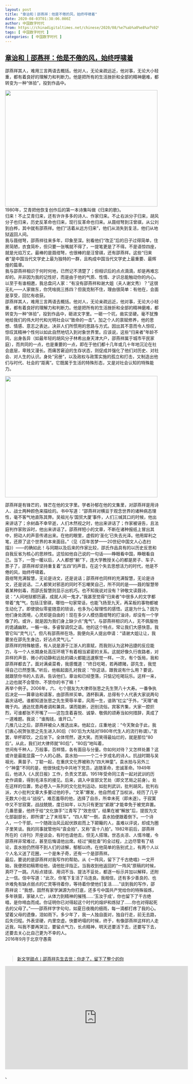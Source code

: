 ```yaml
---
layout: post
title: "章诒和丨邵燕祥：他是不倦的风，始终呼啸着"
date: 2020-08-03T01:38:06.000Z
author: 中国数字时代
from: https://chinadigitaltimes.net/chinese/2020/08/%e7%ab%a0%e8%af%92%e5%92%8c-%e9%82%b5%e7%87%95%e7%a5%a5%ef%bc%9a%e4%bb%96%e6%98%af%e4%b8%8d%e5%80%a6%e7%9a%84%e9%a3%8e%ef%bc%8c%e5%a7%8b%e7%bb%88%e5%91%bc%e5%95%b8%e7%9d%80/
tags: [ 中国数字时代 ]
categories: [ 中国数字时代 ]
---
```

<!--1596418686000-->
[章诒和丨邵燕祥：他是不倦的风，始终呼啸着](https://chinadigitaltimes.net/chinese/2020/08/%e7%ab%a0%e8%af%92%e5%92%8c-%e9%82%b5%e7%87%95%e7%a5%a5%ef%bc%9a%e4%bb%96%e6%98%af%e4%b8%8d%e5%80%a6%e7%9a%84%e9%a3%8e%ef%bc%8c%e5%a7%8b%e7%bb%88%e5%91%bc%e5%95%b8%e7%9d%80/)
------

<div>
<p>邵燕祥其人，难用三言两语去概括。他对人，无论亲疏远近，他对事，无论大小轻重，都有着良好的理解力和判断力。他是把所有的生活挫折和全部的精神磨难，都转变为一种“体验”，投到作品中。</p><p><img class="aligncenter wp-image-651492" src="https://chinadigitaltimes.net/chinese/files/2020/08/屏幕快照-2020-08-02-下午9.34.25.png" alt="" width="500" height="381" srcset="https://chinadigitaltimes.net/chinese/files/2020/08/屏幕快照-2020-08-02-下午9.34.25.png 716w, https://chinadigitaltimes.net/chinese/files/2020/08/屏幕快照-2020-08-02-下午9.34.25-300x228.png 300w" sizes="(max-width: 500px) 100vw, 500px" /><br />1980年，艾青把他恢复创作后的第一本诗集叫做《归来的歌》。<br />归来！不止艾青归来，还有许许多多的诗人、作家归来。不止右派分子归来，胡风分子也归来，历史反革命也归来，现行反革命也归来。从聂绀弩到汪曾祺，从公刘到白桦，其中就有邵燕祥。他们“活着从远方归来”，他们从消失到复活，他们从地狱返回人间。<br />我与聂绀弩，邵燕祥往来多年，印象至深。别看他们“改正”后的日子过得简单，住房简陋，衣食简朴，但只要一张嘴就不得了，一提笔更是了不得。不是语惊四座，就是光焰万丈。最棒的是聂绀弩，也很棒的是汪曾祺，还有邵燕祥。这些“归来者”是中国当代文学史上最为独特的一群，且构成中国当代文学史上最重要、最辉煌的篇章。<br />我与邵燕祥相识于何时何地，已然记不清楚了；但相识后的点点滴滴，却是再难忘却的。并非因为我的记性好，而是由于他的气质、性情、才识总能触动你的内心。以至于有谁相邀，我总盘问人家：“有没有邵燕祥和谢大姐（夫人谢文秀）？”这很无礼——人家做东，你凭啥挑三拣四？但我克制不住，理由很简单：有他在，会面是享受，回忆有收获。<br />邵燕祥其人，难用三言两语去概括。他对人，无论亲疏远近，他对事，无论大小轻重，都有着良好的理解力和判断力。他是把所有的生活挫折和全部的精神磨难，都转变为一种“体验”，投到作品中，砸进文字里。一砸一个坑，凿实坚硬。毫不犹豫地给我们的伟大时代和光明社会以“致命的一击”。加之个人的禀赋修养，他的思想、情感、意志之表达，决非人们所惯用的思路与方式。因出其不意而令人惊叹，惊叹其精神个性何以如此自然地切入到对象世界里。应该说，这些“归来者”年龄不同，出身各异（如最年轻的胡风分子林希出身天津大户，邵燕祥属于城市平民家庭），而共同的一点，也是重要的一点，即在于他们都十几年或几十年地沉沦在社会底层，卑贱又漫长。而痛苦窘迫的生存状态，则促成并强化了他们对历史、对社会、对人生的认识。身处“另册”，以及政权与政策实施的孤立和打击，又制造出他们与时代、社会的“距离”。它既属于生活的特殊形态，又是对社会认知的特殊能力。</p><p><img class="aligncenter wp-image-651493" src="https://chinadigitaltimes.net/chinese/files/2020/08/屏幕快照-2020-08-02-下午9.34.37.png" alt="" width="500" height="397" srcset="https://chinadigitaltimes.net/chinese/files/2020/08/屏幕快照-2020-08-02-下午9.34.37.png 793w, https://chinadigitaltimes.net/chinese/files/2020/08/屏幕快照-2020-08-02-下午9.34.37-300x238.png 300w, https://chinadigitaltimes.net/chinese/files/2020/08/屏幕快照-2020-08-02-下午9.34.37-768x609.png 768w" sizes="(max-width: 500px) 100vw, 500px" /></p><p>邵燕祥是有锋芒的，锋芒在他的文字里。学者孙郁在他的文集里，对邵燕祥是用诗人、战士两种颜色来描绘的。书中写道：“邵燕祥对横亘于观念世界的诸种病态理性，毫不客气地直陈其弊。吴祖光与‘国贸大厦’事件，人们三缄其口的时候，他出来讲话了；佘树森不幸早逝，人们木然视之时，他出来讲话了；作家被诬告，且法庭判作家败诉时，他出来讲话了。邵燕祥短小的文章，不断在诸种报纸上冒出其中，把动人的声音传递出来。在他的眼里，虚假的‘圣化’已失去光泽。他用犀利之笔，还原了这个世界的本来面目。”（见《百年苦梦——20世纪中国文人心态扫描》）——的确如此！与同期以及后来的作家比较，邵氏作品具有的以历史反思和自我反省为核心的思辨性。这恰如他自己说的一句话——睁眼看中国，睁眼看自己。当下，一饱一暖以后，人人都想“躺”下，连大学教授关心的都是房子、车子、票子了，邵燕祥却坚持重复着“五四”的声音。在这个失去思想活力的时代，他是不倦的风，始终呼啸着。<br />聂绀弩充满智慧，无论是诗文，还是说话；邵燕祥也同样的充满智慧，无论是诗文，还是说话。二人都笑对邪恶的同时不忘嘲笑自己，所不同的是——聂的智慧带着某种刻毒，而邵氏智慧则显示出机巧。也不知我说对没有？钟敬文读聂诗，说：“人间地狱都历遍，成就人间一鬼才。”我甚至觉得“归来者”中很多人的文字都带着“鬼”气，包括汪曾祺，哪怕一句家常话，也能飞扬至九天，再呆板的事物都被生动化了。即使貌似零星随意的琐谈，也多为心智理性的感悟。这是为什么？因为他们身处困境，心灵却是自由的！现在多少人模仿聂绀弩的打油诗，却没有一个学像了的。或许，就是因为我们身上缺少点“鬼气”。与邵燕祥相识的人，无不佩服他的诡譎幽默。一觞一咏，多睿智调侃之语。他的这个特点，常让我们大感快意。我管它叫“灵气儿”。但凡有邵燕祥在场，我便向夫人提出申请：“请谢大姐让让，我要坐在邵先生身边，好沾点灵气儿。”<br />邵燕祥的特殊敏感，有人说是源于江浙人的禀赋，而我则认为这种迅捷的反应能力，与一个人长期身处高压环境下有着相当紧密的关系。这就好像久行夜路者，对异样的声音、微小的动静和远处的磷火都能迅速察觉一样。一次，有个饭局，我和邵燕祥都去了。面对满桌菜肴，我感慨道：“终日吃喝，若再嫖赌，邵先生，我觉得自己已然堕落。”听后，他板起面孔对我说：“你这话，跟我说有什么用？要说，就跟禁你书的人去讲。告诉他们，章诒和已经堕落，只惦记吃喝玩乐。这样一来，上边也就不会管你、不禁你的书了嘛！”<br />再举个例子。2006年，六、七个朋友为大律师张思之先生贺八十大寿。一番争执后决定——算章诒和请客，由邵燕祥买单。酒杯斟满，总得有个人代表大家说两句喜庆话吧。谁都知道张思之先生荣辱半辈，风雨一生，谙熟“红尘”于外，“天理”魂魄于内。通达忧患两者调和兼具，谋而能断，迥别流俗。宾客齐集，大家一腔炽烈，可谁都张不开嘴了——这包含着喜悦、诚挚、敬佩的颂寿当如何措辞，真成了一道难题。我说：“谁掏钱，谁开口。”<br />几推几让之后，邵燕祥被众人推选出来。他起立，庄重地说：“今天聚会于此，我们衷心祝贺张思之先生进入80后（‘80’后为大陆对1980年代生人的流行称谓）。”言罢，举杯即饮，之后坐下。全体愕然，遂大笑。而笑得最灿烂的，就是那位“80后”。从此，我们对大律师就“80后”，“80后”地叫着，<br />世间有千种人，万般事，百样情，各有面目与分量。你如何对待？又怎样处置？这或许是最能显露一个人的心肠。袁水拍——一个二十岁成名的诗人。抗战时期与吴祖光、黄苗子、丁聪一起，在重庆文化界被称为“四大神童”。袁水拍与另外三个“神童”不同的是，他很快成为中共地下党员，追随革命，忠诚革命。1949年后，他进入《人民日报》工作，负责文艺部。1951年受命同江青一起对武训的历史作调查，得到毛泽东的接见。后来，调入中宣部文艺处（即文艺局之前身）。处在这样的位置，势必卷入一系列的文化批判运动，如批判武训，批判胡风，批判右派，大小批判文章大多要过他的手。“文革”爆发，他自然成了当权派，经历了几乎无数大小批斗“战役”。难忍羞辱的他，选择了自杀，所幸未死（即未遂）。于寂寞中又不甘寂寞，战战兢兢，度日如年，以为只有更加“紧跟”才能幸免于被党弃置。几番思量，他终于给“文化旗手”江青写了“效忠信”，结果在被“解放”后，提拔为文化部副部长，即所谓“上了末班车”。“四人帮”一倒，袁水拍便跟着倒下。一个诗人，一个干部，一个随政治风云起伏跌宕而上下颠簸的人，虽难以评说，却成为圈子里笑谈。我的同事就管他叫“袁会拍”，又称“袁十八拍”。1982年前后，邵燕祥所在的《诗刊》开座谈会，有时也请他去，但无人搭理。世态炎凉、人情冷暖，令邵燕祥非常难过，甚至后悔请他出席。经过“揭批查”的全过程，上边尽管有了结论，袁水拍仍然得不到人们的谅解，郁郁以终。在他简单的告别式上，有两个人以个人名义送了花圈，一个是朱子奇，还有一个是邵燕祥。<br />最后，要说的是邵燕祥对我写作的帮助。从《一阵风，留下了千古绝唱》一文开始，我便把初稿寄给他，请他批评指正。当我收到他返回的“一阵风”原稿的时候，真吓了一跳。凡标点错误、用词不当、提法不妥处，都逐一标示并加以解释，还附上一信。信中写道：“此次，你笔下复活了马连良。我相信，还有多少善良的、也许难免有缺点弱点的亡灵等待着你，等待着你使他们复活……”谈到我的写作，邵燕祥说：“我想，固然有家学渊源为你打底，还多亏中国共产党给你的特殊锻炼，多年铁窗，家破人亡，从体力到精神的摧残……‘玉汝于成’，你也留下了千古绝唱，是你啼血而成。你证明你已对得起这个时代的熔炉和炼狱了……你也对得起死去的父母了。”——邵燕祥字字句句，如夏日夜晚的细雨，每一滴都打疼了我的心。望着父母的遗像，泪如雨下。多少年了，我一人独自面对，独自行走，前无去路，后失归程。外表坚硬，内里空虚。快要坍塌的时候，终于，有像邵燕祥这样的人走近我，叫我不要再哭泣，要留点气力，长点精神，明天还要活下去，还要写下去，还要去关心比自己更为不幸的人。<br />2016年9月于北京守愚斋</p><p>&nbsp;</p><blockquote class="wp-embedded-content" data-secret="DcwEpnMF8D"><p><a href="https://chinadigitaltimes.net/chinese/2020/08/%e6%96%b0%e6%96%87%e5%ad%a6%e7%94%9c%e7%82%b9%e4%b8%a8%e9%82%b5%e7%87%95%e7%a5%a5%e5%85%88%e7%94%9f%e5%8e%bb%e4%b8%96%ef%bc%9a%e4%bd%a0%e8%b5%b0%e4%ba%86%ef%bc%8c%e7%95%99%e4%b8%8b%e4%ba%86%e6%95%b4/">新文学甜点丨邵燕祥先生去世：你走了，留下了整个的你</a></p></blockquote><p><iframe class="wp-embedded-content" sandbox="allow-scripts" security="restricted" title="《新文学甜点丨邵燕祥先生去世：你走了，留下了整个的你》—中国数字时代" src="https://chinadigitaltimes.net/chinese/2020/08/%e6%96%b0%e6%96%87%e5%ad%a6%e7%94%9c%e7%82%b9%e4%b8%a8%e9%82%b5%e7%87%95%e7%a5%a5%e5%85%88%e7%94%9f%e5%8e%bb%e4%b8%96%ef%bc%9a%e4%bd%a0%e8%b5%b0%e4%ba%86%ef%bc%8c%e7%95%99%e4%b8%8b%e4%ba%86%e6%95%b4/embed/#?secret=DcwEpnMF8D" data-secret="DcwEpnMF8D" width="600" height="338" frameborder="0" marginwidth="0" marginheight="0" scrolling="no"></iframe></p><p>、</p>
</div>
